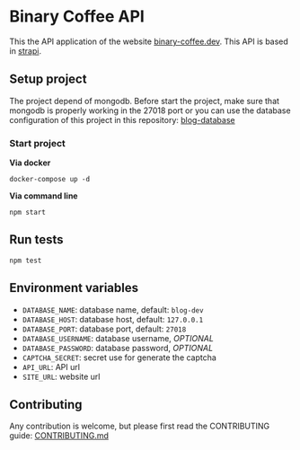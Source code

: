 # Binary Coffee API

This the API application of the website [binary-coffee.dev](https://binary-coffee.dev). This API is based in [strapi](https://strapi.io).


## Setup project

The project depend of mongodb. Before start the project, make sure that mongodb is properly working in the 27018 port or you can use the database configuration of this project in this repository: [blog-database](https://github.com/dcs-community/blog-database)

### Start project

**Via docker**

```
docker-compose up -d
```

**Via command line**
```
npm start
```

## Run tests

```
npm test
```

## Environment variables

- `DATABASE_NAME`: database name, default: `blog-dev`
- `DATABASE_HOST`: database host, default: `127.0.0.1`
- `DATABASE_PORT`: database port, default: `27018`
- `DATABASE_USERNAME`: database username, *OPTIONAL*
- `DATABASE_PASSWORD`: database password, *OPTIONAL*
- `CAPTCHA_SECRET`: secret use for generate the captcha
- `API_URL`: API url
- `SITE_URL`: website url

## Contributing

Any contribution is welcome, but please first read the CONTRIBUTING guide: [CONTRIBUTING.md](https://github.com/dcs-community/dcs-frontend/blob/master/CONTRIBUTING.md)
